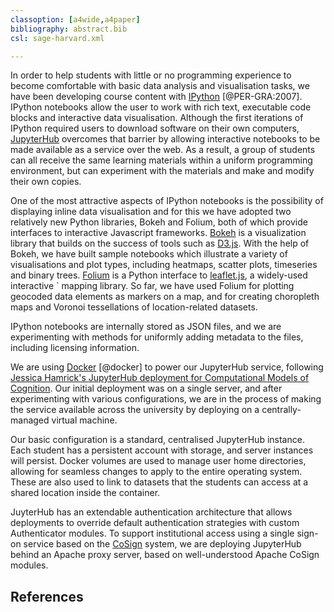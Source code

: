 ```yaml
---
classoption: [a4wide,a4paper]
bibliography: abstract.bib
csl: sage-harvard.xml

---
```


In order to help students with little or no programming experience to
become comfortable with basic data analysis and visualisation tasks, we
have been developing course content with [IPython](http://ipython.org) [@PER-GRA:2007].  IPython notebooks allow the user to work with rich text, 
executable code blocks and interactive data visualisation. Although the first iterations of IPython required users to download software on their own computers, 
[JupyterHub](https://github.com/jupyter/jupyterhub) overcomes that barrier by allowing interactive notebooks to be made available as a service over the web. As a result, a group of students can all receive the same learning materials within a uniform programming environment, but can experiment with the materials and make and modify their own copies. 

One of the most attractive aspects of IPython notebooks is the possibility
of displaying inline data visualisation and for this we have
adopted two relatively new Python libraries, Bokeh and Folium, both of which provide interfaces to interactive Javascript frameworks. 
[Bokeh](http://bokeh.pydata.org) is a
visualization library that builds on the success of tools
such as [D3.js](http://d3js.org). With the help of Bokeh, we have built
sample notebooks which illustrate a variety of visualisations and plot
types, including heatmaps, scatter plots, timeseries and binary trees. 
[Folium](http://folium.readthedocs.org/) is a Python interface to
[leaflet.js](http://leafletjs.com), a widely-used interactive `
mapping library.  So far, we have used Folium for plotting geocoded data elements as markers on a map, and for creating choropleth maps and Voronoi tessellations of
location-related datasets.

IPython notebooks are internally stored as JSON files, and we are experimenting with methods for uniformly adding metadata to the files, including licensing information.

We are using [Docker](https://www.docker.com/) [@docker] to power our JupyterHub
service, following [Jessica Hamrick's JupyterHub deployment for
Computational Models of Cognition][hamrick]. 
Our initial deployment was on a single server, and after experimenting with various configurations, we are in the process of making the service available across the university by deploying on a centrally-managed virtual machine.

Our basic configuration is a standard, centralised JupyterHub instance.
Each student has a persistent account with storage, and server instances
will persist. Docker volumes are used to manage user home directories,
allowing for seamless changes to apply to the entire operating system.
These are also used to link to datasets that the students can access at a
shared location inside the container. 

JuyterHub has an extendable authentication architecture that allows
deployments to override default authentication strategies with custom
Authenticator modules. To support institutional access using a single
sign-on service based on the [CoSign](http://weblogin.org/) system, we are
deploying JupyterHub behind an Apache proxy server, based on
well-understood Apache CoSign modules. 

[hamrick]: https://developer.rackspace.com/blog/deploying-jupyterhub-for-education/
[tmpnb]: tmphhhh://github.com/jupyter/tmpnb 

## References

  

